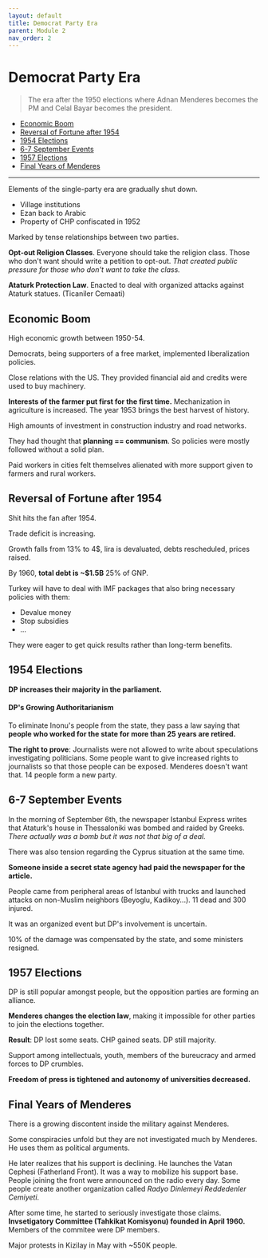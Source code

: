 ```yaml
---
layout: default
title: Democrat Party Era
parent: Module 2
nav_order: 2
---
```

# Democrat Party Era

> The era after the 1950 elections where Adnan Menderes becomes the PM and Celal Bayar becomes the president.

* [Economic Boom](#economic-boom)
* [Reversal of Fortune after 1954](#reversal-of-fortune-after-1954)
* [1954 Elections](#1954-elections)
* [6-7 September Events](#6-7-september-events)
* [1957 Elections](#1957-elections)
* [Final Years of Menderes](#final-years-of-menderes)

---

Elements of the single-party era are gradually shut down.
* Village institutions
* Ezan back to Arabic
* Property of CHP confiscated in 1952

Marked by tense relationships between two parties.

**Opt-out Religion Classes**. Everyone should take the religion class. Those who don't want should write a petition to opt-out. *That created public pressure for those who don't want to take the class.*

**Ataturk Protection Law**. Enacted to deal with organized attacks against Ataturk statues. (Ticaniler Cemaati)

## Economic Boom

High economic growth between 1950-54.

Democrats, being supporters of a free market, implemented liberalization policies.

Close relations with the US. They provided financial aid and credits were used to buy machinery.

**Interests of the farmer put first for the first time.** Mechanization in agriculture is increased. The year 1953 brings the best harvest of history.

High amounts of investment in construction industry and road networks.

They had thought that **planning == communism**. So policies were mostly followed without a solid plan. 

Paid workers in cities felt themselves alienated with more support given to farmers and rural workers.

## Reversal of Fortune after 1954

Shit hits the fan after 1954.

Trade deficit is increasing.

Growth falls from 13% to 4$, lira is devaluated, debts rescheduled, prices raised.

By 1960, **total debt is ~$1.5B** 25% of GNP.

Turkey will have to deal with IMF packages that also bring necessary policies with them:
* Devalue money
* Stop subsidies
* ...

They were eager to get quick results rather than long-term benefits.

## 1954 Elections

**DP increases their majority in the parliament.**

#### DP's Growing Authoritarianism

To eliminate Inonu's people from the state, they pass a law saying that **people who worked for the state for more than 25 years are retired.**

**The right to prove**: Journalists were not allowed to write about speculations investigating politicians. Some people want to give increased rights to journalists so that those people can be exposed. Menderes doesn't want that. 14 people form a new party.

## 6-7 September Events

In the morning of September 6th, the newspaper Istanbul Express writes that Ataturk's house in Thessaloniki was bombed and raided by Greeks. *There actually was a bomb but it was not that big of a deal.*

There was also tension regarding the Cyprus situation at the same time.

**Someone inside a secret state agency had paid the newspaper for the article.**

People came from peripheral areas of Istanbul with trucks and launched attacks on non-Muslim neighbors (Beyoglu, Kadikoy...). 11 dead and 300 injured.

It was an organized event but DP's involvement is uncertain.

10% of the damage was compensated by the state, and some ministers resigned.

## 1957 Elections

DP is still popular amongst people, but the opposition parties are forming an alliance.

**Menderes changes the election law**, making it impossible for other parties to join the elections together.

**Result**: DP lost some seats. CHP gained seats. DP still majority.

Support among intellectuals, youth, members of the bureucracy and armed forces to DP crumbles.

**Freedom of press is tightened and autonomy of universities decreased.**

## Final Years of Menderes

There is a growing discontent inside the military against Menderes.

Some conspiracies unfold but they are not investigated much by Menderes. He uses them as political arguments.

He later realizes that his support is declining. He launches the Vatan Cephesi (Fatherland Front). It was a way to mobilize his support base. People joining the front were announced on the radio every day. Some people create another organization called *Radyo Dinlemeyi Reddedenler Cemiyeti*.

After some time, he started to seriously investigate those claims. **Invsetigatory Committee (Tahkikat Komisyonu) founded in April 1960.** Members of the commitee were DP members. 

Major protests in Kizilay in May with ~550K people.



















